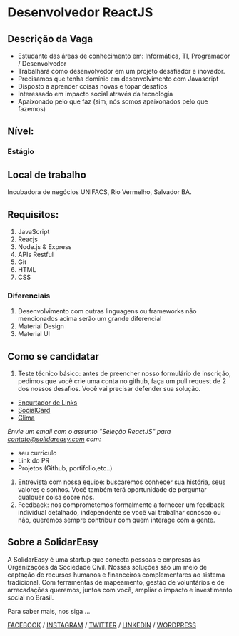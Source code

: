 # Desenvolvedor ReactJS

## Descrição da Vaga
- Estudante das áreas de conhecimento em: Informática, TI, Programador / Desenvolvedor
- Trabalhará como desenvolvedor em um projeto desafiador e inovador.
- Precisamos que tenha domínio em desenvolvimento com Javascript
- Disposto a aprender coisas novas e topar desafios
- Interessado em impacto social através da tecnologia
- Apaixonado pelo que faz (sim, nós somos apaixonados pelo que fazemos)

## Nível: 
### Estágio

## Local de trabalho
 Incubadora de negócios UNIFACS, Rio Vermelho, Salvador BA.

## Requisitos:
1. JavaScript
1. Reacjs
1. Node.js & Express
1. APIs Restful
1. Git
1. HTML
1. CSS


### Diferenciais

1. Desenvolvimento com outras linguagens ou frameworks não mencionados acima serão um grande diferencial
1. Material Design
1. Material UI


## Como se candidatar

1. Teste técnico básico: antes de preencher nosso formulário de inscrição, pedimos que você crie uma conta no github, faça um pull request de 2 dos nossos desafios. Você vai precisar defender sua solução.
- [Encurtador de Links](https://github.com/SolidarEasy/challenge-shortener)
- [SocialCard](https://github.com/SolidarEasy/challenge-socialcard)
- [Clima](https://github.com/SolidarEasy/challenge-weather)

*Envie um email com o assunto "Seleção ReactJS" para contato@solidareasy.com com:* 
- seu curriculo
- Link do PR
- Projetos (Github, portifolio,etc..)

1. Entrevista com nossa equipe: buscaremos conhecer sua história, seus valores e sonhos. Você também terá oportunidade de perguntar qualquer coisa sobre nós.
1. Feedback: nos comprometemos formalmente a fornecer um feedback individual detalhado, independente se você vai trabalhar conosco ou não, queremos sempre contribuir com quem interage com a gente.

## Sobre a SolidarEasy

A SolidarEasy é uma startup que conecta pessoas e empresas às Organizações da Sociedade Civil. Nossas soluções são um meio de captação de recursos humanos e financeiros complementares ao sistema tradicional. Com ferramentas de mapeamento, gestão de voluntários e de arrecadações queremos, juntos com você, ampliar o impacto e investimento social no Brasil.

Para saber mais, nos siga ... 

[FACEBOOK](https://www.facebook.com/solidareasy) / [INSTAGRAM](https://www.instagram.com/solidareasy) / [TWITTER](https://twitter.com/solidareasy) / [LINKEDIN](https://www.linkedin.com/company/solidareasy) / [WORDPRESS](https://www.solidareasy.com/blog/)
